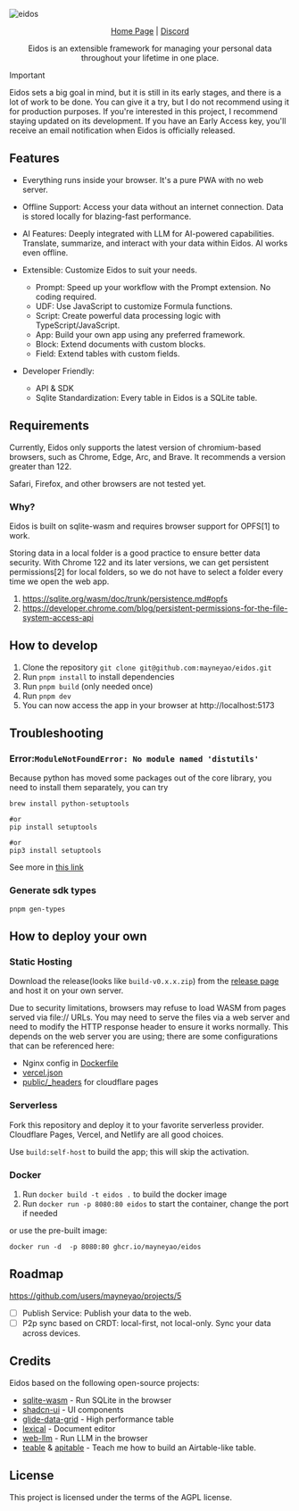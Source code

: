 ![eidos](/public/show/table-and-doc.webp)

<div align="center">
    <a href="https://eidos.space?home=1">Home Page</a> |
    <a href="https://discord.gg/bsGMPDR23b">Discord</a>
    <p>
    Eidos is an extensible framework for managing your personal data throughout your lifetime in one place.
    </p>
</div>

> [!IMPORTANT]
> Eidos sets a big goal in mind, but it is still in its early stages, and there is a lot of work to be done. You can give it a try, but I do not recommend using it for production purposes. If you're interested in this project, I recommend staying updated on its development. If you have an Early Access key, you'll receive an email notification when Eidos is officially released.

## Features

- Everything runs inside your browser. It's a pure PWA with no web server.
- Offline Support: Access your data without an internet connection. Data is stored locally for blazing-fast performance.
- AI Features: Deeply integrated with LLM for AI-powered capabilities. Translate, summarize, and interact with your data within Eidos. AI works even offline.
- Extensible: Customize Eidos to suit your needs.

  - Prompt: Speed up your workflow with the Prompt extension. No coding required.
  - UDF: Use JavaScript to customize Formula functions.
  - Script: Create powerful data processing logic with TypeScript/JavaScript.
  - App: Build your own app using any preferred framework.
  - Block: Extend documents with custom blocks.
  - Field: Extend tables with custom fields.

- Developer Friendly:

  - API & SDK
  - Sqlite Standardization: Every table in Eidos is a SQLite table.

## Requirements

Currently, Eidos only supports the latest version of chromium-based browsers, such as Chrome, Edge, Arc, and Brave. It recommends a version greater than 122.

Safari, Firefox, and other browsers are not tested yet.

### Why?

Eidos is built on sqlite-wasm and requires browser support for OPFS[1] to work.

Storing data in a local folder is a good practice to ensure better data security. With Chrome 122 and its later versions, we can get persistent permissions[2] for local folders, so we do not have to select a folder every time we open the web app.

1. https://sqlite.org/wasm/doc/trunk/persistence.md#opfs
2. https://developer.chrome.com/blog/persistent-permissions-for-the-file-system-access-api

## How to develop

1. Clone the repository `git clone git@github.com:mayneyao/eidos.git`
2. Run `pnpm install` to install dependencies
3. Run `pnpm build` (only needed once)
4. Run `pnpm dev`
5. You can now access the app in your browser at http://localhost:5173

## Troubleshooting
### Error:`ModuleNotFoundError: No module named 'distutils'`
Because python has moved some packages out of the core library, you need to install them separately, you can try
```shell
brew install python-setuptools

#or
pip install setuptools

#or
pip3 install setuptools
```
See more in [this link](https://stackoverflow.com/questions/69919970/no-module-named-distutils-but-distutils-installed)

### Generate sdk types

```shell
pnpm gen-types
```

## How to deploy your own

### Static Hosting

Download the release(looks like `build-v0.x.x.zip`) from the [release page](https://github.com/mayneyao/eidos/releases) and host it on your own server.

Due to security limitations, browsers may refuse to load WASM from pages served via file:// URLs. You may need to serve the files via a web server and need to modify the HTTP response header to ensure it works normally. This depends on the web server you are using; there are some configurations that can be referenced here:

- Nginx config in [Dockerfile](./Dockerfile)
- [vercel.json](./vercel.json)
- [public/\_headers](./public/_headers) for cloudflare pages

### Serverless

Fork this repository and deploy it to your favorite serverless provider. Cloudflare Pages, Vercel, and Netlify are all good choices.

Use `build:self-host` to build the app; this will skip the activation.

### Docker

1. Run `docker build -t eidos .` to build the docker image
2. Run `docker run -p 8080:80 eidos` to start the container, change the port if needed

or use the pre-built image:

```shell
docker run -d  -p 8080:80 ghcr.io/mayneyao/eidos
```

## Roadmap

https://github.com/users/mayneyao/projects/5

- [ ] Publish Service: Publish your data to the web.
- [ ] P2p sync based on CRDT: local-first, not local-only. Sync your data across devices.

## Credits

Eidos based on the following open-source projects:

- [sqlite-wasm](https://github.com/sqlite/sqlite-wasm) - Run SQLite in the browser
- [shadcn-ui](https://github.com/shadcn-ui/ui) - UI components
- [glide-data-grid](https://github.com/glideapps/glide-data-grid) - High performance table
- [lexical](https://github.com/facebook/lexical) - Document editor
- [web-llm](https://github.com/mlc-ai/web-llm) - Run LLM in the browser
- [teable](https://github.com/teableio/teable) & [apitable](https://github.com/apitable/apitable) - Teach me how to build an Airtable-like table.

## License

This project is licensed under the terms of the AGPL license.
